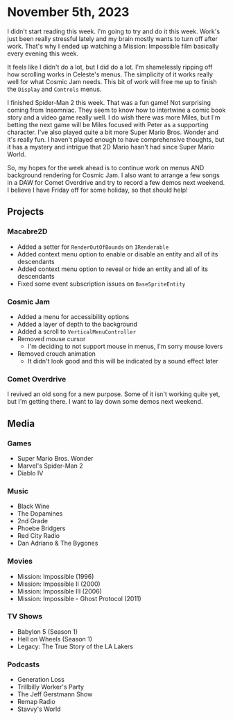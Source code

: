 # November 5th, 2023

I didn't start reading this week. I'm going to try and do it this week. Work's just been really stressful lately and my brain mostly wants to turn off after work. That's why I ended up watching a Mission: Impossible film basically every evening this week.

It feels like I didn't do a lot, but I did do a lot. I'm shamelessly ripping off how scrolling works in Celeste's menus. The simplicity of it works really well for what Cosmic Jam needs. This bit of work will free me up to finish the `Display` and `Controls` menus.

I finished Spider-Man 2 this week. That was a fun game! Not surprising coming from Insomniac. They seem to know how to intertwine a comic book story and a video game really well. I do wish there was more Miles, but I'm betting the next game will be Miles focused with Peter as a supporting character. I've also played quite a bit more Super Mario Bros. Wonder and it's really fun. I haven't played enough to have comprehensive thoughts, but it has a mystery and intrigue that 2D Mario hasn't had since Super Mario World.

So, my hopes for the week ahead is to continue work on menus AND background rendering for Cosmic Jam. I also want to arrange a few songs in a DAW for Comet Overdrive and try to record a few demos next weekend. I believe I have Friday off for some holiday, so that should help!

## Projects

### Macabre2D

* Added a setter for `RenderOutOfBounds` on `IRenderable`
* Added context menu option to enable or disable an entity and all of its descendants
* Added context menu option to reveal or hide an entity and all of its descendants
* Fixed some event subscription issues on `BaseSpriteEntity`

### Cosmic Jam

* Added a menu for accessibility options
* Added a layer of depth to the background
* Added a scroll to `VerticalMenuController`
* Removed mouse cursor
  * I'm deciding to not support mouse in menus, I'm sorry mouse lovers
* Removed crouch animation
  * It didn't look good and this will be indicated by a sound effect later

### Comet Overdrive

I revived an old song for a new purpose. Some of it isn't working quite yet, but I'm getting there. I want to lay down some demos next weekend.

## Media

### Games

* Super Mario Bros. Wonder
* Marvel's Spider-Man 2
* Diablo IV

### Music

* Black Wine
* The Dopamines
* 2nd Grade
* Phoebe Bridgers
* Red City Radio
* Dan Adriano & The Bygones

### Movies

* Mission: Impossible (1996)
* Mission: Impossible II (2000)
* Mission: Impossible III (2006)
* Mission: Impossible - Ghost Protocol (2011)

### TV Shows

* Babylon 5 (Season 1)
* Hell on Wheels (Season 1)
* Legacy: The True Story of the LA Lakers

### Podcasts

* Generation Loss
* Trillbilly Worker's Party
* The Jeff Gerstmann Show
* Remap Radio
* Stavvy's World